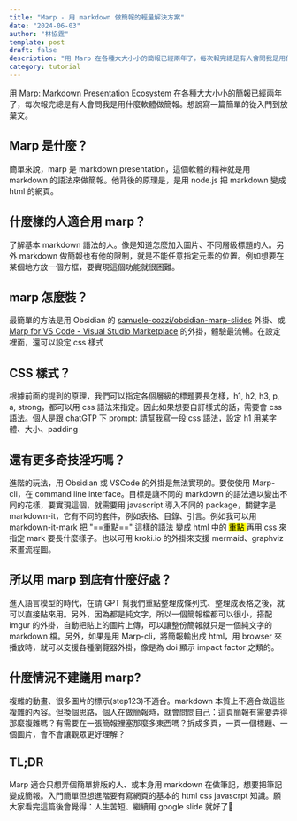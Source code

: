 ```yaml
---
title: "Marp - 用 markdown 做簡報的輕量解決方案"
date: "2024-06-03"
author: "林協霆"
template: post
draft: false
description: "用 Marp 在各種大大小小的簡報已經兩年了，每次報完總是有人會問我是用什麼軟體做簡報。想說寫一篇簡單的從入門到放棄文。 這個人很懶不寫介紹"
category: tutorial
---
```


用 [Marp: Markdown Presentation Ecosystem](https://marp.app/) 在各種大大小小的簡報已經兩年了，每次報完總是有人會問我是用什麼軟體做簡報。想說寫一篇簡單的從入門到放棄文。

## Marp 是什麼？

簡單來說，marp 是 markdown presentation，這個軟體的精神就是用 markdown 的語法來做簡報。他背後的原理是，是用 node.js 把 markdown 變成 html 的網頁。

## 什麼樣的人適合用 marp？

了解基本 markdown 語法的人。像是知道怎麼加入圖片、不同層級標題的人。另外 markdown 做簡報也有他的限制，就是不能任意指定元素的位置。例如想要在某個地方放一個方框，要實現這個功能就很困難。

## marp 怎麼裝？

最簡單的方法是用 Obsidian 的 [samuele-cozzi/obsidian-marp-slides](https://github.com/samuele-cozzi/obsidian-marp-slides) 外掛、或 [Marp for VS Code - Visual Studio Marketplace](https://marketplace.visualstudio.com/items?itemName=marp-team.marp-vscode) 的外掛，體驗最流暢。在設定裡面，還可以設定 css 樣式

## CSS 樣式？

根據前面的提到的原理，我們可以指定各個層級的標題要長怎樣，h1, h2, h3, p, a, strong，都可以用 css 語法來指定。因此如果想要自訂樣式的話，需要會 css 語法。個人是跟 chatGTP 下 prompt: 請幫我寫一段 css 語法，設定 h1 用某字體、大小、padding

## 還有更多奇技淫巧嗎？

進階的玩法，用 Obsidian 或 VSCode 的外掛是無法實現的。要使使用 Marp-cli，在 command line interface。目標是讓不同的 markdown 的語法通以變出不同的花樣，要實現這個，就需要用 javascript 導入不同的 package，關鍵字是 markdown-it，它有不同的套件，例如表格、目錄、引言。例如我可以用 markdown-it-mark 把 "==重點==" 這樣的語法 變成 html 中的 <mark>重點 </mark> 再用 css 來指定 mark 要長什麼樣子。也以可用 kroki.io 的外掛來支援 mermaid、graphviz 來畫流程圖。

## 所以用 marp 到底有什麼好處？

進入語言模型的時代，在請 GPT 幫我們重點整理成條列式、整理成表格之後，就可以直接貼來用。另外，因為都是純文字，所以一個簡報檔都可以很小，搭配 imgur 的外掛，自動把貼上的圖片上傳，可以讓整份簡報就只是一個純文字的 markdown 檔。另外，如果是用 Marp-cli，將簡報輸出成 html，用 browser 來播放時，就可以支援各種瀏覽器外掛，像是為 doi 顯示 impact factor 之類的。

## 什麼情況不建議用 marp?

複雜的動畫、很多圖片的標示(step123)不適合。markdown 本質上不適合做這些複雜的內容。但換個思路，個人在做簡報時，就會問問自己：這頁簡報有需要弄得那麼複雜嗎？有需要在一張簡報裡塞那麼多東西嗎？拆成多頁，一頁一個標題、一個圖片，會不會讓觀眾更好理解？

## TL;DR

Marp 適合只想弄個簡單排版的人、或本身用 markdown 在做筆記，想要把筆記變成簡報。入門簡單但想進階要有寫網頁的基本的 html css javascrpt 知識。願大家看完這篇後會覺得：人生苦短、繼續用 google slide 就好了🫠
